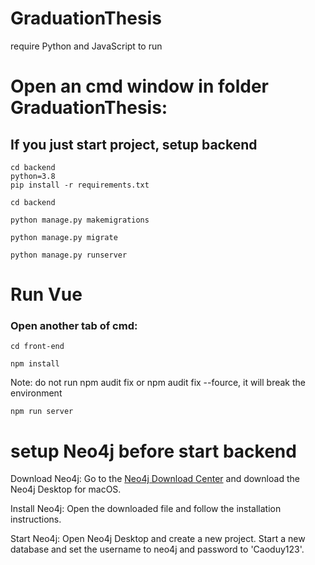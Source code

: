 # GraduationThesis
require Python and JavaScript to run

# Open an cmd window in folder GraduationThesis:
## If you just start project, setup backend
```
cd backend
python=3.8
pip install -r requirements.txt
```
`````
cd backend
`````
````
python manage.py makemigrations
`````
`````
python manage.py migrate
`````
`````
python manage.py runserver
`````

# Run Vue
### Open another tab of cmd:
`````
cd front-end
`````

`````
npm install
`````
Note: do not run npm audit fix or npm audit fix --fource, it will break the environment
`````
npm run server
`````


# setup Neo4j before start backend
Download Neo4j: Go to the [Neo4j Download Center](https://neo4j.com/deployment-center/) and download the Neo4j Desktop for macOS.

Install Neo4j: Open the downloaded file and follow the installation instructions.

Start Neo4j: Open Neo4j Desktop and create a new project. Start a new database and set the username to neo4j and password to 'Caoduy123'.